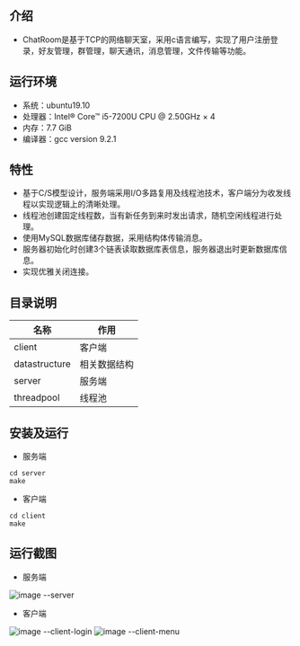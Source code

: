 ## 介绍
- ChatRoom是基于TCP的网络聊天室，采用c语言编写，实现了用户注册登录，好友管理，群管理，聊天通讯，消息管理，文件传输等功能。
## 运行环境
- 系统：ubuntu19.10
-  处理器：Intel® Core™ i5-7200U CPU @ 2.50GHz × 4
-  内存：7.7 GiB
-  编译器：gcc version 9.2.1
## 特性
- 基于C/S模型设计，服务端采用I/O多路复用及线程池技术，客户端分为收发线程以实现逻辑上的清晰处理。
- 线程池创建固定线程数，当有新任务到来时发出请求，随机空闲线程进行处理。
- 使用MySQL数据库储存数据，采用结构体传输消息。
- 服务器初始化时创建3个链表读取数据库表信息，服务器退出时更新数据库信息。
- 实现优雅关闭连接。
## 目录说明
| 名称 | 作用 |
|--|--|
| client | 客户端 |
| datastructure | 相关数据结构 |
| server | 服务端 |
| threadpool | 线程池 |
## 安装及运行
- 服务端
```
cd server
make
```
- 客户端
```
cd client
make
```
## 运行截图
- 服务端

![image --server](https://raw.githubusercontent.com/yyyupeng/chatroom/master/image/server.png)
- 客户端

![image --client-login](https://raw.githubusercontent.com/yyyupeng/chatroom/master/image/login.png)
![image --client-menu](https://raw.githubusercontent.com/yyyupeng/chatroom/master/image/menu.png)
